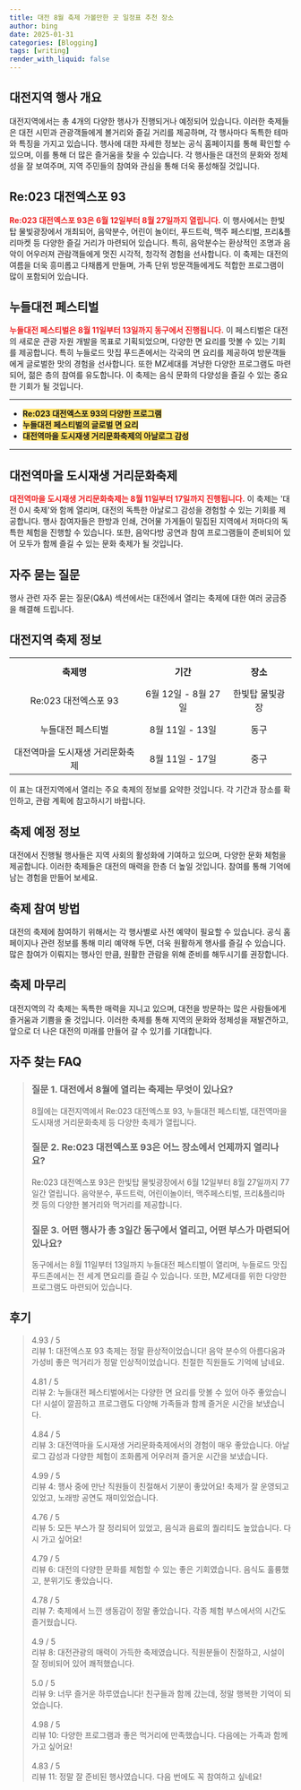 ```yaml
---
title: 대전 8월 축제 가볼만한 곳 일정표 추천 장소
author: bing
date: 2025-01-31
categories: [Blogging]
tags: [writing]
render_with_liquid: false
---
```



<h2 id='대전지역행사개요'>대전지역 행사 개요</h2>

<p>대전지역에서는 총 4개의 다양한 행사가 진행되거나 예정되어 있습니다. 이러한 축제들은 대전 시민과 관광객들에게 볼거리와 즐길 거리를 제공하며, 각 행사마다 독특한 테마와 특징을 가지고 있습니다. 행사에 대한 자세한 정보는 공식 홈페이지를 통해 확인할 수 있으며, 이를 통해 더 많은 즐거움을 찾을 수 있습니다. 각 행사들은 대전의 문화와 정체성을 잘 보여주며, 지역 주민들의 참여와 관심을 통해 더욱 풍성해질 것입니다.</p>

<h2 id='Re023_대전엑스포_93'>Re:023 대전엑스포 93</h2>

<p><b><span style="color: #ee2323;">Re:023 대전엑스포 93은 6월 12일부터 8월 27일까지 열립니다.</span></b> 이 행사에서는 한빛탑 물빛광장에서 개최되어, 음악분수, 어린이 놀이터, 푸드트럭, 맥주 페스티벌, 프리&플리마켓 등 다양한 즐길 거리가 마련되어 있습니다. 특히, 음악분수는 환상적인 조명과 음악이 어우러져 관람객들에게 멋진 시각적, 청각적 경험을 선사합니다. 이 축제는 대전의 여름을 더욱 흥미롭고 다채롭게 만들며, 가족 단위 방문객들에게도 적합한 프로그램이 많이 포함되어 있습니다.</p>

<h2 id='누들대전_페스티벌'>누들대전 페스티벌</h2>

<p><b><span style="color: #ee2323;">누들대전 페스티벌은 8월 11일부터 13일까지 동구에서 진행됩니다.</span></b> 이 페스티벌은 대전의 새로운 관광 자원 개발을 목표로 기획되었으며, 다양한 면 요리를 맛볼 수 있는 기회를 제공합니다. 특히 누들로드 맛집 푸드존에서는 각국의 면 요리를 제공하여 방문객들에게 글로벌한 맛의 경험을 선사합니다. 또한 MZ세대를 겨냥한 다양한 프로그램도 마련되어, 젊은 층의 참여를 유도합니다. 이 축제는 음식 문화의 다양성을 즐길 수 있는 중요한 기회가 될 것입니다.</p>

<hr />

<ul>
    <li><b><span style="background-color: #ffe066;">Re:023 대전엑스포 93의 다양한 프로그램</span></b></li>
    <li><b><span style="background-color: #ffe066;">누들대전 페스티벌의 글로벌 면 요리</span></b></li>
    <li><b><span style="background-color: #ffe066;">대전역마을 도시재생 거리문화축제의 아날로그 감성</span></b></li>
</ul>

<hr />

<h2 id='대전역마을_도시재생_거리문화축제'>대전역마을 도시재생 거리문화축제</h2>

<p><b><span style="color: #ee2323;">대전역마을 도시재생 거리문화축제는 8월 11일부터 17일까지 진행됩니다.</span></b> 이 축제는 '대전 0시 축제'와 함께 열리며, 대전의 독특한 아날로그 감성을 경험할 수 있는 기회를 제공합니다. 행사 참여자들은 한방과 인쇄, 건어물 가게들이 밀집된 지역에서 저마다의 독특한 체험을 진행할 수 있습니다. 또한, 음악다방 공연과 참여 프로그램들이 준비되어 있어 모두가 함께 즐길 수 있는 문화 축제가 될 것입니다.</p>

<h2 id='자주_묻는_질문'>자주 묻는 질문</h2>

<p>행사 관련 자주 묻는 질문(Q&A) 섹션에서는 대전에서 열리는 축제에 대한 여러 궁금증을 해결해 드립니다.</p>

<h2 id='대전지역_축제_정보'>대전지역 축제 정보</h2>

<table>
    <tr>
        <td style="text-align: center; height: 50px;"><b>축제명</b></td>
        <td style="text-align: center; height: 50px;"><b>기간</b></td>
        <td style="text-align: center; height: 50px;"><b>장소</b></td>
    </tr>
    <tr>
        <td style="text-align: center; height: 50px;">Re:023 대전엑스포 93</td>
        <td style="text-align: center; height: 50px;">6월 12일 - 8월 27일</td>
        <td style="text-align: center; height: 50px;">한빛탑 물빛광장</td>
    </tr>
    <tr>
        <td style="text-align: center; height: 50px;">누들대전 페스티벌</td>
        <td style="text-align: center; height: 50px;">8월 11일 - 13일</td>
        <td style="text-align: center; height: 50px;">동구</td>
    </tr>
    <tr>
        <td style="text-align: center; height: 50px;">대전역마을 도시재생 거리문화축제</td>
        <td style="text-align: center; height: 50px;">8월 11일 - 17일</td>
        <td style="text-align: center; height: 50px;">중구</td>
    </tr>
</table>

<p>이 표는 대전지역에서 열리는 주요 축제의 정보를 요약한 것입니다. 각 기간과 장소를 확인하고, 관람 계획에 참고하시기 바랍니다.</p>

<h2 id='축제_예정정보'>축제 예정 정보</h2>

<p>대전에서 진행될 행사들은 지역 사회의 활성화에 기여하고 있으며, 다양한 문화 체험을 제공합니다. 이러한 축제들은 대전의 매력을 한층 더 높일 것입니다. 참여를 통해 기억에 남는 경험을 만들어 보세요.</p>

<h2 id='축제_참여방법'>축제 참여 방법</h2>

<p>대전의 축제에 참여하기 위해서는 각 행사별로 사전 예약이 필요할 수 있습니다. 공식 홈페이지나 관련 정보를 통해 미리 예약해 두면, 더욱 원활하게 행사를 즐길 수 있습니다. 많은 참여가 이뤄지는 행사인 만큼, 원활한 관람을 위해 준비를 해두시기를 권장합니다.</p>

<h2 id='축제_마무리'>축제 마무리</h2>

<p>대전지역의 각 축제는 독특한 매력을 지니고 있으며, 대전을 방문하는 많은 사람들에게 즐거움과 기쁨을 줄 것입니다. 이러한 축제를 통해 지역의 문화와 정체성을 재발견하고, 앞으로 더 나은 대전의 미래를 만들어 갈 수 있기를 기대합니다.</p>


<h2 id='자주_찾는_FAQ'>자주 찾는 FAQ</h2>
<div itemscope="" itemtype="https://schema.org/FAQPage"> 
<blockquote> 
<div itemscope="" itemprop="mainEntity" itemtype="https://schema.org/Question"> 
<h3 itemprop="name">질문 1. 대전에서 8월에 열리는 축제는 무엇이 있나요?</h3> 
<div itemscope="" itemprop="acceptedAnswer" itemtype="https://schema.org/Answer"> 
<span itemprop="text"> 
<p>8월에는 대전지역에서 Re:023 대전엑스포 93, 누들대전 페스티벌, 대전역마을 도시재생 거리문화축제 등 다양한 축제가 열립니다.</p> 
</span> 
</div> 
</div> 
<div itemscope="" itemprop="mainEntity" itemtype="https://schema.org/Question"> 
<h3 itemprop="name">질문 2. Re:023 대전엑스포 93은 어느 장소에서 언제까지 열리나요?</h3> 
<div itemscope="" itemprop="acceptedAnswer" itemtype="https://schema.org/Answer"> 
<span itemprop="text"> 
<p>Re:023 대전엑스포 93은 한빛탑 물빛광장에서 6월 12일부터 8월 27일까지 77일간 열립니다. 음악분수, 푸드트럭, 어린이놀이터, 맥주페스티벌, 프리&플리마켓 등의 다양한 볼거리와 먹거리를 제공합니다.</p> 
</span> 
</div> 
</div> 
<div itemscope="" itemprop="mainEntity" itemtype="https://schema.org/Question"> 
<h3 itemprop="name">질문 3. 어떤 행사가 총 3일간 동구에서 열리고, 어떤 부스가 마련되어 있나요?</h3> 
<div itemscope="" itemprop="acceptedAnswer" itemtype="https://schema.org/Answer"> 
<span itemprop="text"> 
<p>동구에서는 8월 11일부터 13일까지 누들대전 페스티벌이 열리며, 누들로드 맛집 푸드존에서는 전 세계 면요리를 즐길 수 있습니다. 또한, MZ세대를 위한 다양한 프로그램도 마련되어 있습니다.</p> 
</span> 
</div> 
</div> 
</blockquote> 
</div>
<h2 id='후기'>후기</h2>
<div itemscope itemtype="https://schema.org/Product">
  <blockquote>
  <div itemprop="review" itemscope itemtype="https://schema.org/Review">
      <div itemprop="reviewRating" itemscope itemtype="https://schema.org/Rating"> <span itemprop="ratingValue">4.93</span> / <span itemprop="bestRating">5</span> </div>
      <span itemprop="reviewBody">리뷰 1: 대전엑스포 93 축제는 정말 환상적이었습니다! 음악 분수의 아름다움과 가성비 좋은 먹거리가 정말 인상적이었습니다. 친절한 직원들도 기억에 남네요.</span>
  </div>
  <br>
  <div itemprop="review" itemscope itemtype="https://schema.org/Review">
      <div itemprop="reviewRating" itemscope itemtype="https://schema.org/Rating"> <span itemprop="ratingValue">4.81</span> / <span itemprop="bestRating">5</span> </div>
      <span itemprop="reviewBody">리뷰 2: 누들대전 페스티벌에서는 다양한 면 요리를 맛볼 수 있어 아주 좋았습니다! 시설이 깔끔하고 프로그램도 다양해 가족들과 함께 즐거운 시간을 보냈습니다.</span>
  </div>
  <br>
  <div itemprop="review" itemscope itemtype="https://schema.org/Review">
      <div itemprop="reviewRating" itemscope itemtype="https://schema.org/Rating"> <span itemprop="ratingValue">4.84</span> / <span itemprop="bestRating">5</span> </div>
      <span itemprop="reviewBody">리뷰 3: 대전역마을 도시재생 거리문화축제에서의 경험이 매우 좋았습니다. 아날로그 감성과 다양한 체험이 조화롭게 어우러져 즐거운 시간을 보냈습니다.</span>
  </div>
  <br>
  <div itemprop="review" itemscope itemtype="https://schema.org/Review">
      <div itemprop="reviewRating" itemscope itemtype="https://schema.org/Rating"> <span itemprop="ratingValue">4.99</span> / <span itemprop="bestRating">5</span> </div>
      <span itemprop="reviewBody">리뷰 4: 행사 중에 만난 직원들이 친절해서 기분이 좋았어요! 축제가 잘 운영되고 있었고, 노래방 공연도 재미있었습니다.</span>
  </div>
  <br>
  <div itemprop="review" itemscope itemtype="https://schema.org/Review">
      <div itemprop="reviewRating" itemscope itemtype="https://schema.org/Rating"> <span itemprop="ratingValue">4.76</span> / <span itemprop="bestRating">5</span> </div>
      <span itemprop="reviewBody">리뷰 5: 모든 부스가 잘 정리되어 있었고, 음식과 음료의 퀄리티도 높았습니다. 다시 가고 싶어요!</span>
  </div>
  <br>
  <div itemprop="review" itemscope itemtype="https://schema.org/Review">
      <div itemprop="reviewRating" itemscope itemtype="https://schema.org/Rating"> <span itemprop="ratingValue">4.79</span> / <span itemprop="bestRating">5</span> </div>
      <span itemprop="reviewBody">리뷰 6: 대전의 다양한 문화를 체험할 수 있는 좋은 기회였습니다. 음식도 훌륭했고, 분위기도 좋았습니다.</span>
  </div>
  <br>
  <div itemprop="review" itemscope itemtype="https://schema.org/Review">
      <div itemprop="reviewRating" itemscope itemtype="https://schema.org/Rating"> <span itemprop="ratingValue">4.78</span> / <span itemprop="bestRating">5</span> </div>
      <span itemprop="reviewBody">리뷰 7: 축제에서 느낀 생동감이 정말 좋았습니다. 각종 체험 부스에서의 시간도 즐거웠습니다.</span>
  </div>
  <br>
  <div itemprop="review" itemscope itemtype="https://schema.org/Review">
      <div itemprop="reviewRating" itemscope itemtype="https://schema.org/Rating"> <span itemprop="ratingValue">4.9</span> / <span itemprop="bestRating">5</span> </div>
      <span itemprop="reviewBody">리뷰 8: 대전관광의 매력이 가득한 축제였습니다. 직원분들이 친절하고, 시설이 잘 정비되어 있어 쾌적했습니다.</span>
  </div>
  <br>
  <div itemprop="review" itemscope itemtype="https://schema.org/Review">
      <div itemprop="reviewRating" itemscope itemtype="https://schema.org/Rating"> <span itemprop="ratingValue">5.0</span> / <span itemprop="bestRating">5</span> </div>
      <span itemprop="reviewBody">리뷰 9: 너무 즐거운 하루였습니다! 친구들과 함께 갔는데, 정말 행복한 기억이 되었습니다.</span>
  </div>
  <br>
  <div itemprop="review" itemscope itemtype="https://schema.org/Review">
      <div itemprop="reviewRating" itemscope itemtype="https://schema.org/Rating"> <span itemprop="ratingValue">4.98</span> / <span itemprop="bestRating">5</span> </div>
      <span itemprop="reviewBody">리뷰 10: 다양한 프로그램과 좋은 먹거리에 만족했습니다. 다음에는 가족과 함께 가고 싶어요!</span>
  </div>
  <br>
  <div itemprop="review" itemscope itemtype="https://schema.org/Review">
      <div itemprop="reviewRating" itemscope itemtype="https://schema.org/Rating"> <span itemprop="ratingValue">4.83</span> / <span itemprop="bestRating">5</span> </div>
      <span itemprop="reviewBody">리뷰 11: 정말 잘 준비된 행사였습니다. 다음 번에도 꼭 참여하고 싶네요!</span>
  </div>
  </blockquote>
</div>
